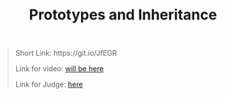 <h1 align="center">Prototypes and Inheritance</h1>
    <br>

<blockquote>
    <p>
        Short Link: https://git.io/JfEGR
    </p>
    <p>
        Link for video:
        <a href="#">will be here</a>
    </p>
    <p>
        Link for Judge: 
        <a href="https://judge.softuni.bg/Contests/Practice/Index/1676#0">here</a>
    </p>
</blockquote>
